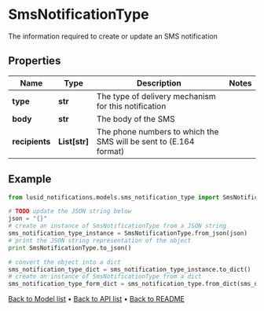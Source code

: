 # SmsNotificationType

The information required to create or update an SMS notification

## Properties
Name | Type | Description | Notes
------------ | ------------- | ------------- | -------------
**type** | **str** | The type of delivery mechanism for this notification | 
**body** | **str** | The body of the SMS | 
**recipients** | **List[str]** | The phone numbers to which the SMS will be sent to (E.164 format) | 

## Example

```python
from lusid_notifications.models.sms_notification_type import SmsNotificationType

# TODO update the JSON string below
json = "{}"
# create an instance of SmsNotificationType from a JSON string
sms_notification_type_instance = SmsNotificationType.from_json(json)
# print the JSON string representation of the object
print SmsNotificationType.to_json()

# convert the object into a dict
sms_notification_type_dict = sms_notification_type_instance.to_dict()
# create an instance of SmsNotificationType from a dict
sms_notification_type_form_dict = sms_notification_type.from_dict(sms_notification_type_dict)
```
[Back to Model list](../README.md#documentation-for-models) &#8226; [Back to API list](../README.md#documentation-for-api-endpoints) &#8226; [Back to README](../README.md)


